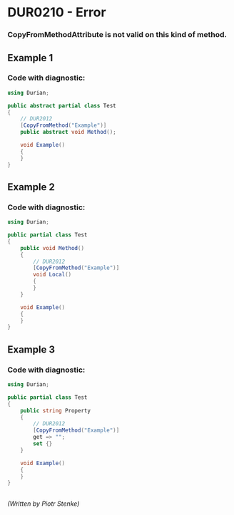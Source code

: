 # DUR0210 - Error
### CopyFromMethodAttribute is not valid on this kind of method.

## Example 1

### Code with diagnostic:

```csharp
using Durian;

public abstract partial class Test
{
	// DUR2012
	[CopyFromMethod("Example")]
	public abstract void Method();

	void Example()
	{
	}
}

```

## Example 2

### Code with diagnostic:

```csharp
using Durian;

public partial class Test
{
	public void Method()
	{
		// DUR2012
		[CopyFromMethod("Example")]
		void Local()
		{
		}
	}

	void Example()
	{
	}
}

```

## Example 3

### Code with diagnostic:

```csharp
using Durian;

public partial class Test
{
	public string Property
	{
		// DUR2012
		[CopyFromMethod("Example")]
		get => "";
		set {}
	}

	void Example()
	{
	}
}

```

##

*\(Written by Piotr Stenke\)*